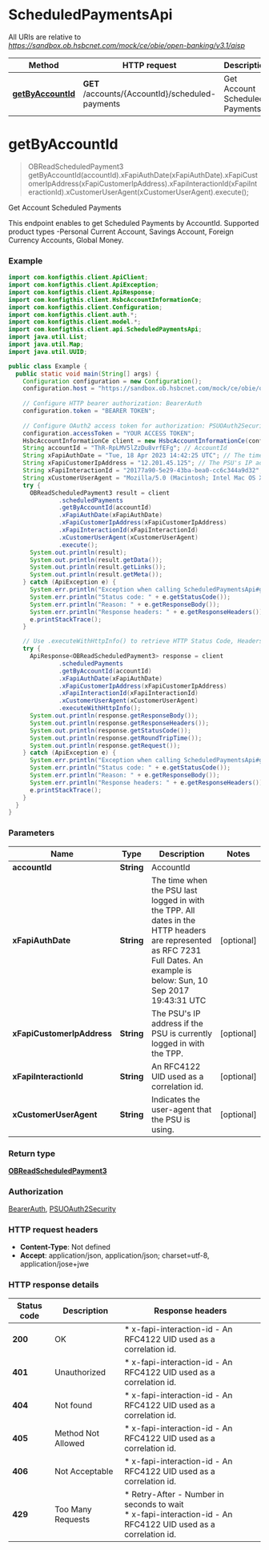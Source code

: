 # ScheduledPaymentsApi

All URIs are relative to *https://sandbox.ob.hsbcnet.com/mock/ce/obie/open-banking/v3.1/aisp*

| Method | HTTP request | Description |
|------------- | ------------- | -------------|
| [**getByAccountId**](ScheduledPaymentsApi.md#getByAccountId) | **GET** /accounts/{AccountId}/scheduled-payments | Get Account Scheduled Payments |


<a name="getByAccountId"></a>
# **getByAccountId**
> OBReadScheduledPayment3 getByAccountId(accountId).xFapiAuthDate(xFapiAuthDate).xFapiCustomerIpAddress(xFapiCustomerIpAddress).xFapiInteractionId(xFapiInteractionId).xCustomerUserAgent(xCustomerUserAgent).execute();

Get Account Scheduled Payments

This endpoint enables to get Scheduled Payments by AccountId. Supported product types -Personal Current Account, Savings Account, Foreign Currency Accounts, Global Money.

### Example
```java
import com.konfigthis.client.ApiClient;
import com.konfigthis.client.ApiException;
import com.konfigthis.client.ApiResponse;
import com.konfigthis.client.HsbcAccountInformationCe;
import com.konfigthis.client.Configuration;
import com.konfigthis.client.auth.*;
import com.konfigthis.client.model.*;
import com.konfigthis.client.api.ScheduledPaymentsApi;
import java.util.List;
import java.util.Map;
import java.util.UUID;

public class Example {
  public static void main(String[] args) {
    Configuration configuration = new Configuration();
    configuration.host = "https://sandbox.ob.hsbcnet.com/mock/ce/obie/open-banking/v3.1/aisp";
    
    // Configure HTTP bearer authorization: BearerAuth
    configuration.token = "BEARER TOKEN";
    
    // Configure OAuth2 access token for authorization: PSUOAuth2Security
    configuration.accessToken = "YOUR ACCESS TOKEN";
    HsbcAccountInformationCe client = new HsbcAccountInformationCe(configuration);
    String accountId = "ThR-RpLMV5lZzDu8vrfEFg"; // AccountId
    String xFapiAuthDate = "Tue, 18 Apr 2023 14:42:25 UTC"; // The time when the PSU last logged in with the TPP.  All dates in the HTTP headers are represented as RFC 7231 Full Dates. An example is below:  Sun, 10 Sep 2017 19:43:31 UTC
    String xFapiCustomerIpAddress = "12.201.45.125"; // The PSU's IP address if the PSU is currently logged in with the TPP.
    String xFapiInteractionId = "20177a90-5e29-43ba-bea0-cc6c344a9d32"; // An RFC4122 UID used as a correlation id.
    String xCustomerUserAgent = "Mozilla/5.0 (Macintosh; Intel Mac OS X 10_15_7) AppleWebKit/537.36 (KHTML, like Gecko) Chrome/108.0.0.0 Safari/537.36"; // Indicates the user-agent that the PSU is using.
    try {
      OBReadScheduledPayment3 result = client
              .scheduledPayments
              .getByAccountId(accountId)
              .xFapiAuthDate(xFapiAuthDate)
              .xFapiCustomerIpAddress(xFapiCustomerIpAddress)
              .xFapiInteractionId(xFapiInteractionId)
              .xCustomerUserAgent(xCustomerUserAgent)
              .execute();
      System.out.println(result);
      System.out.println(result.getData());
      System.out.println(result.getLinks());
      System.out.println(result.getMeta());
    } catch (ApiException e) {
      System.err.println("Exception when calling ScheduledPaymentsApi#getByAccountId");
      System.err.println("Status code: " + e.getStatusCode());
      System.err.println("Reason: " + e.getResponseBody());
      System.err.println("Response headers: " + e.getResponseHeaders());
      e.printStackTrace();
    }

    // Use .executeWithHttpInfo() to retrieve HTTP Status Code, Headers and Request
    try {
      ApiResponse<OBReadScheduledPayment3> response = client
              .scheduledPayments
              .getByAccountId(accountId)
              .xFapiAuthDate(xFapiAuthDate)
              .xFapiCustomerIpAddress(xFapiCustomerIpAddress)
              .xFapiInteractionId(xFapiInteractionId)
              .xCustomerUserAgent(xCustomerUserAgent)
              .executeWithHttpInfo();
      System.out.println(response.getResponseBody());
      System.out.println(response.getResponseHeaders());
      System.out.println(response.getStatusCode());
      System.out.println(response.getRoundTripTime());
      System.out.println(response.getRequest());
    } catch (ApiException e) {
      System.err.println("Exception when calling ScheduledPaymentsApi#getByAccountId");
      System.err.println("Status code: " + e.getStatusCode());
      System.err.println("Reason: " + e.getResponseBody());
      System.err.println("Response headers: " + e.getResponseHeaders());
      e.printStackTrace();
    }
  }
}

```

### Parameters

| Name | Type | Description  | Notes |
|------------- | ------------- | ------------- | -------------|
| **accountId** | **String**| AccountId | |
| **xFapiAuthDate** | **String**| The time when the PSU last logged in with the TPP.  All dates in the HTTP headers are represented as RFC 7231 Full Dates. An example is below:  Sun, 10 Sep 2017 19:43:31 UTC | [optional] |
| **xFapiCustomerIpAddress** | **String**| The PSU&#39;s IP address if the PSU is currently logged in with the TPP. | [optional] |
| **xFapiInteractionId** | **String**| An RFC4122 UID used as a correlation id. | [optional] |
| **xCustomerUserAgent** | **String**| Indicates the user-agent that the PSU is using. | [optional] |

### Return type

[**OBReadScheduledPayment3**](OBReadScheduledPayment3.md)

### Authorization

[BearerAuth](../README.md#BearerAuth), [PSUOAuth2Security](../README.md#PSUOAuth2Security)

### HTTP request headers

 - **Content-Type**: Not defined
 - **Accept**: application/json, application/json; charset=utf-8, application/jose+jwe

### HTTP response details
| Status code | Description | Response headers |
|-------------|-------------|------------------|
| **200** | OK |  * x-fapi-interaction-id - An RFC4122 UID used as a correlation id. <br>  |
| **401** | Unauthorized |  * x-fapi-interaction-id - An RFC4122 UID used as a correlation id. <br>  |
| **404** | Not found |  * x-fapi-interaction-id - An RFC4122 UID used as a correlation id. <br>  |
| **405** | Method Not Allowed |  * x-fapi-interaction-id - An RFC4122 UID used as a correlation id. <br>  |
| **406** | Not Acceptable |  * x-fapi-interaction-id - An RFC4122 UID used as a correlation id. <br>  |
| **429** | Too Many Requests |  * Retry-After - Number in seconds to wait <br>  * x-fapi-interaction-id - An RFC4122 UID used as a correlation id. <br>  |

